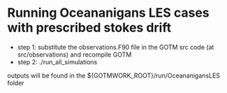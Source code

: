 # Running Oceananigans LES cases with prescribed stokes drift

- step 1: substitute the observations.F90 file in the GOTM src code (at src/observations) and recompile GOTM
- step 2: ./run_all_simulations

outputs will be found in the ${GOTMWORK_ROOT}/run/OceananigansLES folder
